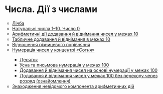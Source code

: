 # Числа. Дії з числами
<ul type="circle">
<li><a href="http://mathmon14.ed-era.com/1/lichba.html">Лічба</a></li>
<li><a href="http://mathmon14.ed-era.com/1/naturalni_chisla_1_10_chislo_0.html">Натуральні числа 1–10. Число 0</a></li>
<li><a href="http://mathmon14.ed-era.com/1/arifmetichni_dii_dodavannya_i_vdnmannya_chisel.html">Арифметичні дії додавання й віднімання чисел у межах 10</a></li>
<li><a href="http://mathmon14.ed-era.com/1/tablichne_dodavannya_i_vidnmannya_v_mezhah_10.html">Табличне додавання й віднімання в межах 10</a></li>
<li><a href="http://mathmon14.ed-era.com/1/vidnoshennya_riznitsevogo_porivnyannya.html">Відношення різницевого порівняння</a></li>
<li><a href="http://mathmon14.ed-era.com/1/numeratsiya_chisel_u_kontsentri_sotnya.html">Нумерація чисел у концентрі «Сотня»</a></li>
<ul type="square">
<li><a href="http://mathmon14.ed-era.com/1/desyatok.html">Десяток</a></li>
<li><a href="http://mathmon14.ed-era.com/1/usna_ta_pismova_numeratsya_u_mezhah_100.html">Усна та письмова нумерація у межах 100</a></li>
<li><a href="http://mathmon14.ed-era.com/1/dodavannya_i_vidnimannya_chisel_na_osnovi_numeratsii.html">Додавання й віднімання чисел на основі нумерації у межах 100</a></li>
<li><a href="http://mathmon14.ed-era.com/1/dodavannya_i_vidnmannya_chisel_u_mezhah_100_bez_perehody.html">Додавання й віднімання чисел у межах 100 без переходу через розряд (ознайомлення)</a></li>
</ul>
<li><a href="http://mathmon14.ed-era.com/1/znahodzhennya_nevidomogo_komponenta_arifmetichnih.html">Знаходження невідомого компонента арифметичних дій</a></li>
</ul>
